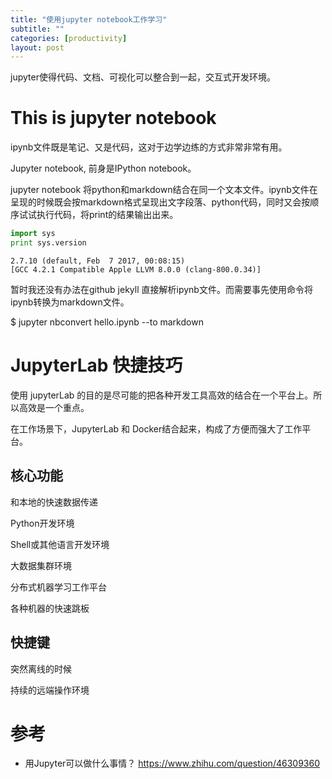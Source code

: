 ```yaml
---
title: "使用jupyter notebook工作学习"
subtitle: ""
categories: [productivity]
layout: post
---
```


jupyter使得代码、文档、可视化可以整合到一起，交互式开发环境。


# This is jupyter notebook

ipynb文件既是笔记、又是代码，这对于边学边练的方式非常非常有用。 

Jupyter notebook, 前身是IPython notebook。

jupyter notebook 将python和markdown结合在同一个文本文件。ipynb文件在呈现的时候既会按markdown格式呈现出文字段落、python代码，同时又会按顺序试试执行代码，将print的结果输出出来。


```python
import sys
print sys.version
```

    2.7.10 (default, Feb  7 2017, 00:08:15)
    [GCC 4.2.1 Compatible Apple LLVM 8.0.0 (clang-800.0.34)]



暂时我还没有办法在github jekyll 直接解析ipynb文件。而需要事先使用命令将ipynb转换为markdown文件。

  $ jupyter nbconvert hello.ipynb --to markdown


# JupyterLab 快捷技巧

使用 jupyterLab 的目的是尽可能的把各种开发工具高效的结合在一个平台上。所以高效是一个重点。

在工作场景下，JupyterLab 和 Docker结合起来，构成了方便而强大了工作平台。

## 核心功能

和本地的快速数据传递

Python开发环境

Shell或其他语言开发环境

大数据集群环境

分布式机器学习工作平台

各种机器的快速跳板


## 快捷键

突然离线的时候

持续的远端操作环境


# 参考

- 用Jupyter可以做什么事情？ https://www.zhihu.com/question/46309360